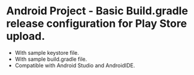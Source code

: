 # Android Project - Basic Build.gradle release configuration for Play Store upload.
- With sample keystore file.
- With sample build.gradle file.
- Compatible with Android Studio and AndroidIDE.
